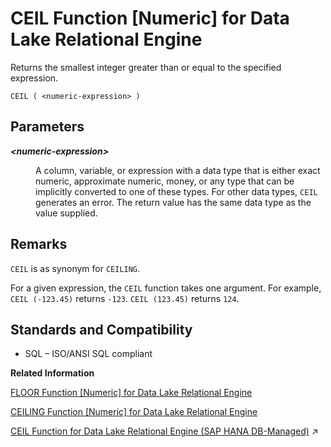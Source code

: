 <!-- loioa53a419c84f21015b689e542cbf26996 -->

# CEIL Function \[Numeric\] for Data Lake Relational Engine

Returns the smallest integer greater than or equal to the specified expression.



```
CEIL ( <numeric-expression> )
```



<a name="loioa53a419c84f21015b689e542cbf26996__CEIL_parm1"/>

## Parameters


<dl>
<dt><b>

*<numeric-expression\>*

</b></dt>
<dd>

A column, variable, or expression with a data type that is either exact numeric, approximate numeric, money, or any type that can be implicitly converted to one of these types. For other data types, `CEIL` generates an error. The return value has the same data type as the value supplied.



</dd>
</dl>



<a name="loioa53a419c84f21015b689e542cbf26996__CEIL_remarks1"/>

## Remarks

`CEIL` is as synonym for `CEILING`.

For a given expression, the `CEIL` function takes one argument. For example, `CEIL (-123.45)` returns `-123`. `CEIL (123.45)` returns `124`.



<a name="loioa53a419c84f21015b689e542cbf26996__CEIL_standards1"/>

## Standards and Compatibility

-   SQL – ISO/ANSI SQL compliant

**Related Information**  


[FLOOR Function \[Numeric\] for Data Lake Relational Engine](floor-function-numeric-for-data-lake-relational-engine-a552c1c.md "Returns the floor of (largest integer not greater than) a number.")

[CEILING Function \[Numeric\] for Data Lake Relational Engine](ceiling-function-numeric-for-data-lake-relational-engine-a53acd1.md "Returns the ceiling (smallest integer not less than) of a number.")

[CEIL Function for Data Lake Relational Engine (SAP HANA DB-Managed)](https://help.sap.com/viewer/a898e08b84f21015969fa437e89860c8/2023_2_QRC/en-US/cf884aecfedf41a49b65a4082fa91ffa.html "Returns the smallest integer greater than or equal to the specified expression.") :arrow_upper_right:

